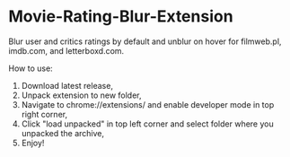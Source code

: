 # Movie-Rating-Blur-Extension
Blur user and critics ratings by default and unblur on hover for filmweb.pl, imdb.com, and letterboxd.com.


How to use:

1) Download latest release,
2) Unpack extension to new folder,
3) Navigate to chrome://extensions/ and enable developer mode in top right corner,
4) Click "load unpacked" in top left corner and select folder where you unpacked the archive,
5) Enjoy!
